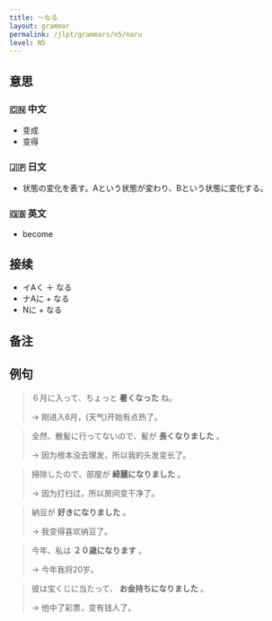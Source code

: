 ```yaml
---
title: 〜なる
layout: grammar
permalink: /jlpt/grammars/n5/naru
level: N5
---
```


## 意思

### 🇨🇳 中文

- 变成
- 变得

### 🇯🇵 日文

- 状態の変化を表す。Aという状態が変わり、Bという状態に変化する。

### 🇬🇧 英文

- become

## 接续

- イAく ＋ なる
- ナAに + なる
- Nに + なる

## 备注


## 例句

> ６月に入って、ちょっと **暑くなった** ね。
>
> → 刚进入6月，(天气)开始有点热了。

> 全然、散髪に行ってないので、髪が **長くなりました** 。
>
> → 因为根本没去理发，所以我的头发变长了。

> 掃除したので、部屋が **綺麗になりました** 。
>
> → 因为打扫过，所以房间变干净了。

> 納豆が **好きになりました** 。
>
> → 我变得喜欢纳豆了。

> 今年、私は **２０歳になります** 。
>
> → 今年我将20岁。

> 彼は宝くじに当たって、 **お金持ちになりました** 。
>
> → 他中了彩票，变有钱人了。

